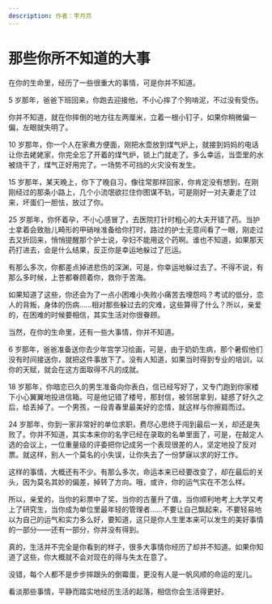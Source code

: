 ```yaml
---
description: 作者：李月亮
---
```


# 那些你所不知道的大事

在你的生命里，经历了一些很重大的事情，可是你并不知道。

5 岁那年，爸爸下班回来，你跑去迎接他，不小心摔了个狗啃泥，不过没有受伤。

你并不知道，就在你摔倒的地方往左两厘米，立着一根小钉子，如果你稍微偏一偏，左眼就失明了。

10 岁那年，你一个人在家煮方便面，刚把水壶放到煤气炉上，就接到妈妈的电话让你去姥姥家，你完全忘了开着的煤气炉，锁上门就走了。多么幸运，当壶里的水被烧干了，煤气正好用完了。一场势不可挡的火灾没有发生。

15 岁那年，某天晚上，你下了晚自习，像往常那样回家，你肯定没有想到，在刚刚经过的那条小路上，几个小流氓欲拦住你图谋不轨，可是刚好一对夫妻走了过来，坏蛋们一胆怯，放过了你。

25 岁那年，你怀着孕，不小心感冒了，去医院打针时粗心的大夫开错了药。当护士拿着会致胎儿畸形的甲硝唑准备给你打时，路过的护士无意间看了一眼，刚走过去又折回来，悄悄提醒那个护士说，孕妇不能用这个药啊。谁也不知道，如果那天药打进去，会是什么结果，反正你是幸运地躲过了厄运。

有那么多次，你都差点掉进悲伤的深渊，可是，你幸运地躲过去了。不得不说，有那么多时候，上苍都眷顾着你，救你于苦海。

如果知道了这些，你还会为了一点小困难小失败小痛苦去埋怨吗？考试的低分，恋人的背叛，身体的伤病……相对那些躲过去的灾难，这些算得了什么？所以，亲爱的，在困难的时候要相信，其实生活对你很眷顾。

当然，在你的生命里，还有一些大事情，你并不知道。

6 岁那年，爸爸准备送你去少年宫学习绘画，可是，由于奶奶生病，那个暑假他们没有时间接送你，就把这件事放下了。没有人知道，如果当时得到专业的培训，以你的天赋，就会在这方面取得不凡的成就。

18 岁那年，你暗恋已久的男生准备向你表白，信已经写好了，又专门跑到你家楼下小心翼翼地投进信箱。可是他记错了楼号，那封信，被邻居拿到，疑惑了好久之后，给丢掉了。一个男孩，一段青春里最美好的恋情，就这样与你擦肩而过。

24 岁那年，你到一家非常好的单位求职，费尽心思终于闯到最后一关，却还是失败了。你并不知道，其实本来你的名字已经在录取的名单里面了，可是，在敲定人选的会议上，一位重量级的评委把你记成另一个表现很差的人，坚定地投了反对票。就这样，别人一个莫名的小失误，让你失去了一份梦寐以求的好工作。

这样的事情，大概还有不少。有那么多次，命运本来已经要改变了，却在最后的关头，因为莫名其妙的偏差，掉转了方向。哦，或许，你的运气实在不怎么样。

所以，亲爱的，当你的彩票中了奖，当你的古董升了值，当你顺利地考上大学又考上了研究生，当你成为单位里最年轻的管理者……不要让自己飘起来，不要轻易地以为自己的运气和实力多么好，要知道，这只是你人生里本来可以发生的美好事情的一部分——还有一部分，你并没有得到。

真的，生活并不完全是你看到的样子，很多大事情你经历了却并不知道。如果你知道了这些，你大概就不会对现在的得与失太在意了。

没错，每个人都不是步步摔跟头的倒霉蛋，更没有人是一帆风顺的命运的宠儿。

看淡那些事情，平静而踏实地经历生活的起落，相信你会生活得更好。
